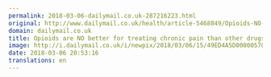 ```yaml
---
permalink: 2018-03-06-dailymail.co.uk-287216223.html
original: http://www.dailymail.co.uk/health/article-5468849/Opioids-NO-better-treating-chronic-pain-drugs.html?ITO=1490&ns_mchannel=rss&ns_campaign=1490
domain: dailymail.co.uk
title: Opioids are NO better for treating chronic pain than other drugs
image: http://i.dailymail.co.uk/i/newpix/2018/03/06/15/49ED4A5D00000578-0-image-a-7_1520351769461.jpg
date: 2018-03-06 20:53:16
translations: en
---
```



